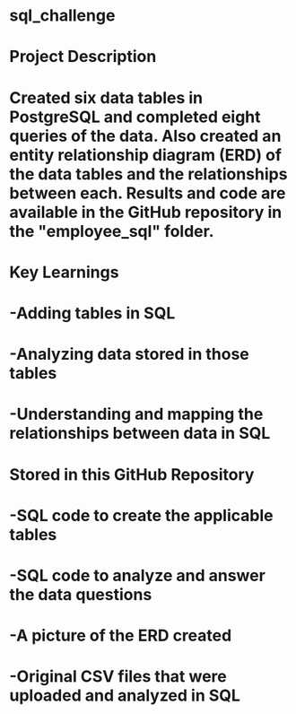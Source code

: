 # sql_challenge

# **Project Description**
# Created six data tables in PostgreSQL and completed eight queries of the data. Also created an entity relationship diagram (ERD) of the data tables and the relationships between each. Results and code are available in the GitHub repository in the "employee_sql" folder.

# **Key Learnings**
# -Adding tables in SQL
# -Analyzing data stored in those tables
# -Understanding and mapping the relationships between data in SQL

# **Stored in this GitHub Repository**
# -SQL code to create the applicable tables
# -SQL code to analyze and answer the data questions
# -A picture of the ERD created
# -Original CSV files that were uploaded and analyzed in SQL